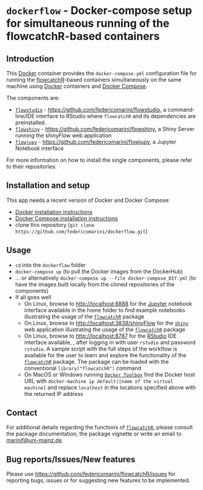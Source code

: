 # `dockerflow` - Docker-compose setup for simultaneous running of the flowcatchR-based containers

## Introduction

This [Docker](http://www.docker.com/) container provides the `docker-compose.yml` configuration file for running the [flowcatchR](http://bioconductor.org/packages/flowcatchR)-based containers simultaneously on the same machine using [Docker](http://www.docker.com/) containers and [Docker Compose](https://github.com/docker/compose).

The components are: 

* [`flowstudio`](https://github.com/federicomarini/flowstudio) - https://github.com/federicomarini/flowstudio, a command-line/IDE interface to RStudio where `flowcatchR` and its dependencies are preinstalled.
* [`flowshiny`](https://github.com/federicomarini/flowshiny) - https://github.com/federicomarini/flowshiny, a Shiny Server running the shinyFlow web application
* [`flowjupy`](https://github.com/federicomarini/flowjupy) - https://github.com/federicomarini/flowjupy, a Jupyter Notebook interface

For more information on how to install the single components, please refer to their repositories.

## Installation and setup

This app needs a recent version of Docker and Docker Compose:

 * [Docker installation instructions](https://docs.docker.com/installation/#installation)
 * [Docker Compose installation instructions](http://docs.docker.com/compose/)
 * clone this repository (`git clone https://github.com/federicomarini/dockerflow.git`)  

## Usage

* `cd` into the `dockerflow` folder
* `docker-compose up` (to pull the Docker images from the DockerHub)
* ... or alternatively `docker-compose up --file docker-compose_DIY.yml` (to have the images built locally from the cloned repositories of the components)
* If all goes well
    - On Linux, browse to [http://localhost:8888](http://localhost:8888) for the [Jupyter](http://jupyter.org/) notebook interface available in the home folder to find example notebooks illustrating the usage of the [`flowcatchR`](http://bioconductor.org/packages/flowcatchR) package
    - On Linux, browse to [http://localhost:3838/shinyFlow](http://localhost:3838/shinyFlow) for the [`shiny`](http://shiny.rstudio.com/) web application illustrating the usage of the [`flowcatchR`](http://bioconductor.org/packages/flowcatchR) package
    - On Linux, browse to [http://localhost:8787](http://localhost:8787) for the [RStudio](http://www.rstudio.com/) IDE interface available, , after logging in with user `rstudio` and password `rstudio`. A sample script with the full steps of the workflow is available for the user to learn and explore the functionality of the [`flowcatchR`](http://bioconductor.org/packages/flowcatchR) package. The package can be loaded with the conventional `library("flowcatchR")` command
    - On MacOS or Windows running [`Docker Toolbox`](https://www.docker.com/toolbox) find the Docker host URL with `docker-machine ip default|[name of the virtual machine]` and replace `localhost` in the locations specified above with the returned IP address

## Contact
For additional details regarding the functions of [`flowcatchR`](http://bioconductor.org/packages/flowcatchR), please consult the package documentation, the package vignette or write an email to marinif@uni-mainz.de. 

## Bug reports/Issues/New features

Please use https://github.com/federicomarini/flowcatchR/issues for reporting bugs, issues or for suggesting new features to be implemented.

